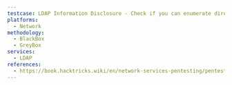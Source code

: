 ```yaml
---
testcase: LDAP Information Disclosure - Check if you can enumerate directory information (users, groups, OUs) via anonymous bind (ldapsearch -x -LLL -H ldap://<IP>:389 -b "dc=example,dc=com")
platforms: 
  - Network
methodology: 
  - BlackBox
  - GreyBox
services:
  - LDAP
references:
  - https://book.hacktricks.wiki/en/network-services-pentesting/pentesting-ldap.html
---
```

